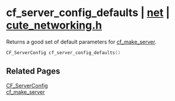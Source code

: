 # cf_server_config_defaults | [net](https://github.com/RandyGaul/cute_framework/blob/master/docs/net/README.md) | [cute_networking.h](https://github.com/RandyGaul/cute_framework/blob/master/include/cute_networking.h)

Returns a good set of default parameters for [cf_make_server](https://github.com/RandyGaul/cute_framework/blob/master/docs/net/cf_make_server.md).

```cpp
CF_ServerConfig cf_server_config_defaults()
```

## Related Pages

[CF_ServerConfig](https://github.com/RandyGaul/cute_framework/blob/master/docs/net/cf_serverconfig.md)  
[cf_make_server](https://github.com/RandyGaul/cute_framework/blob/master/docs/net/cf_make_server.md)  
